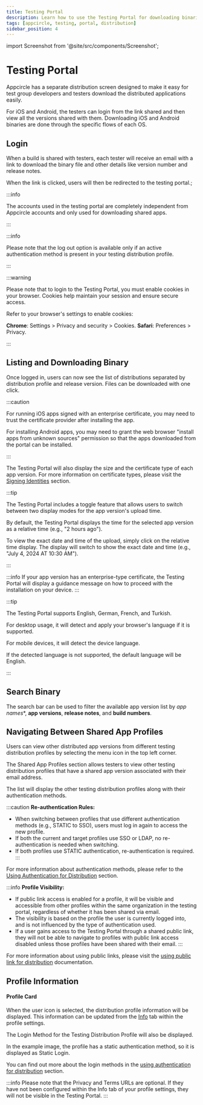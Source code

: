 ```yaml
---
title: Testing Portal
description: Learn how to use the Testing Portal for downloading binaries. Streamline your app testing process with Appcircle.
tags: [appcircle, testing, portal, distribution]
sidebar_position: 4
---
```


import Screenshot from '@site/src/components/Screenshot';

# Testing Portal

Appcircle has a separate distribution screen designed to make it easy for test group developers and testers download the distributed applications easily.

For iOS and Android, the testers can login from the link shared and then view all the versions shared with them. Downloading iOS and Android binaries are done through the specific flows of each OS.

## Login

When a build is shared with testers, each tester will receive an email with a link to download the binary file and other details like version number and release notes.

When the link is clicked, users will then be redirected to the testing portal.;

:::info

The accounts used in the testing portal are completely independent from Appcircle accounts and only used for downloading shared apps.

:::

<Screenshot url="https://cdn.appcircle.io/docs/assets/BE-4071-portalentry.png" />

<Screenshot url="https://cdn.appcircle.io/docs/assets/BE-4163-mobilex.png" />

:::info

Please note that the log out option is available only if an active authentication method is present in your testing distribution profile.

:::

:::warning

Please note that to login to the Testing Portal, you must enable cookies in your browser. Cookies help maintain your session and ensure secure access.

Refer to your browser's settings to enable cookies:

**Chrome**: Settings > Privacy and security > Cookies.
**Safari**: Preferences > Privacy.

:::

## Listing and Downloading Binary

Once logged in, users can now see the list of distributions separated by distribution profile and release version. Files can be downloaded with one click.

:::caution

For running iOS apps signed with an enterprise certificate, you may need to trust the certificate provider after installing the app.

For installing Android apps, you may need to grant the web browser "install apps from unknown sources" permission so that the apps downloaded from the portal can be installed.

:::

<Screenshot url="https://cdn.appcircle.io/docs/assets/BE-4071-portal2.png" />

The Testing Portal will also display the size and the certificate type of each app version. For more information on certificate types, please visit the [Signing Identities](/signing-identities) section.

<Screenshot url="https://cdn.appcircle.io/docs/assets/BE-4071-size.png" />

:::tip

The Testing Portal includes a toggle feature that allows users to switch between two display modes for the app version's upload time.

By default, the Testing Portal displays the time for the selected app version as a relative time (e.g., "2 hours ago").

To view the exact date and time of the upload, simply click on the relative time display. The display will switch to show the exact date and time (e.g., "July 4, 2024 AT 10:30 AM").

:::

<Screenshot url="https://cdn.appcircle.io/docs/assets/BE-4071-dates1.png" />

<Screenshot url="https://cdn.appcircle.io/docs/assets/BE-4071-dates2.png" />

:::info
If your app version has an enterprise-type certificate, the Testing Portal will display a guidance message on how to proceed with the installation on your device.
:::

<Screenshot url="https://cdn.appcircle.io/docs/assets/BE-4071-enterprise.png" />

:::tip

The Testing Portal supports English, German, French, and Turkish.

For desktop usage, it will detect and apply your browser's language if it is supported.

For mobile devices, it will detect the device language.

If the detected language is not supported, the default language will be English.

:::

<Screenshot url="https://cdn.appcircle.io/docs/assets/BE-4071-language.png" />

## Search Binary

The search bar can be used to filter the available app version list by *app names**, **app versions**, **release notes**, and **build numbers**. 

<Screenshot url="https://cdn.appcircle.io/docs/assets/BE-4071-portal5.png" />

<Screenshot url="https://cdn.appcircle.io/docs/assets/BE-4071-portal.png" />

## Navigating Between Shared App Profiles

Users can view other distributed app versions from different testing distribution profiles by selecting the menu icon in the top left corner.

<Screenshot url="https://cdn.appcircle.io/docs/assets/BE-4071-portal4.png" />

The Shared App Profiles section allows testers to view other testing distribution profiles that have a shared app version associated with their email address.

<Screenshot url="https://cdn.appcircle.io/docs/assets/BE-4163-portal.png" />

The list will display the other testing distribution profiles along with their authentication methods.

:::caution
**Re-authentication Rules:**
- When switching between profiles that use different authentication methods (e.g., STATIC to SSO), users must log in again to access the new profile.
- If both the current and target profiles use SSO or LDAP, no re-authentication is needed when switching.
- If both profiles use STATIC authentication, re-authentication is required.
:::

For more information about authentication methods, please refer to the [Using Authentication for Distribution](/testing-distribution/create-or-select-a-distribution-profile#authentication) section.

:::info
**Profile Visibility:**
- If public link access is enabled for a profile, it will be visible and accessible from other profiles within the same organization in the testing portal, regardless of whether it has been shared via email.
- The visibility is based on the profile the user is currently logged into, and is not influenced by the type of authentication used.
- If a user gains access to the Testing Portal through a shared public link, they will not be able to navigate to profiles with public link access disabled unless those profiles have been shared with their email.
:::

For more information about using public links, please visit the [using public link for distribution](/testing-distribution/create-or-select-a-distribution-profile#public-link) documentation.

## Profile Information

#### Profile Card

When the user icon is selected, the distribution profile information will be displayed. This information can be updated from the [Info](/testing-distribution/create-or-select-a-distribution-profile#information) tab within the profile settings.

<Screenshot url='https://cdn.appcircle.io/docs/assets/BE-4071-info2.png' />

The Login Method for the Testing Distribution Profile will also be displayed.

In the example image, the profile has a static authentication method, so it is displayed as Static Login.

You can find out more about the login methods in the [using authentication for distribution](/testing-distribution/create-or-select-a-distribution-profile#authentication) section.

:::info
Please note that the Privacy and Terms URLs are optional. If they have not been configured within the Info tab of your profile settings, they will not be visible in the Testing Portal.
:::
